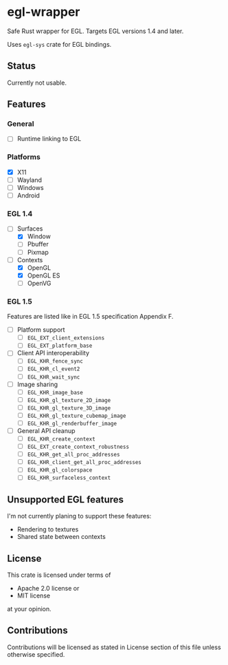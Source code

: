 # egl-wrapper

Safe Rust wrapper for EGL. Targets EGL versions 1.4 and later.

Uses `egl-sys` crate for EGL bindings.

## Status

Currently not usable.

## Features

### General

- [ ] Runtime linking to EGL

### Platforms

- [x] X11
- [ ] Wayland
- [ ] Windows
- [ ] Android

### EGL 1.4

- [ ] Surfaces
    - [x] Window
    - [ ] Pbuffer
    - [ ] Pixmap
- [ ] Contexts
    - [x] OpenGL
    - [x] OpenGL ES
    - [ ] OpenVG

### EGL 1.5

Features are listed like in EGL 1.5 specification Appendix F.

- [ ] Platform support
    - [ ] `EGL_EXT_client_extensions`
    - [ ] `EGL_EXT_platform_base`
- [ ] Client API interoperability
    - [ ] `EGL_KHR_fence_sync`
    - [ ] `EGL_KHR_cl_event2`
    - [ ] `EGL_KHR_wait_sync`
- [ ] Image sharing
    - [ ] `EGL_KHR_image_base`
    - [ ] `EGL_KHR_gl_texture_2D_image`
    - [ ] `EGL_KHR_gl_texture_3D_image`
    - [ ] `EGL_KHR_gl_texture_cubemap_image`
    - [ ] `EGL_KHR_gl_renderbuffer_image`
- [ ] General API cleanup
    - [ ] `EGL_KHR_create_context`
    - [ ] `EGL_EXT_create_context_robustness`
    - [ ] `EGL_KHR_get_all_proc_addresses`
    - [ ] `EGL_KHR_client_get_all_proc_addresses`
    - [ ] `EGL_KHR_gl_colorspace`
    - [ ] `EGL_KHR_surfaceless_context`

## Unsupported EGL features

I'm not currently planing to support these features:

* Rendering to textures
* Shared state between contexts

## License

This crate is licensed under terms of

* Apache 2.0 license or
* MIT license

at your opinion.

## Contributions

Contributions will be licensed as stated in License section
of this file unless otherwise specified.
